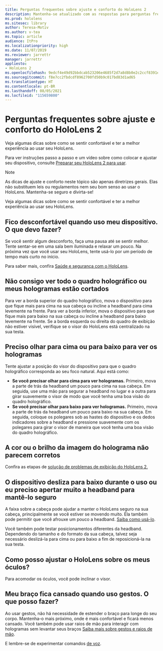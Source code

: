 ```yaml
---
title: Perguntas frequentes sobre ajuste e conforto do HoloLens 2
description: Mantenha-se atualizado com as respostas para perguntas frequentes sobre como ajustar o HoloLens 2 e se sentir confortável em experiências de realidade misturada.
ms.prod: hololens
ms.sitesec: library
author: Teresa-Motiv
ms.author: v-tea
ms.topic: article
audience: ItPro
ms.localizationpriority: high
ms.date: 11/07/2019
ms.reviewer: jarrettr
manager: jarrettr
appliesto:
- HoloLens 2
ms.openlocfilehash: 9edcf4e49d92bbdcab523206e4685f2d7a8d8b0e2c2ccf8391ea2b32e304201f
ms.sourcegitcommit: f8e7cc2fbdcdf8962700fd50b9c017bd83d1ad65
ms.translationtype: HT
ms.contentlocale: pt-BR
ms.lasthandoff: 08/05/2021
ms.locfileid: "115659800"
---
```

# <a name="hololens-2-fit-and-comfort-frequently-asked-questions"></a>Perguntas frequentes sobre ajuste e conforto do HoloLens 2

Veja algumas dicas sobre como se sentir confortável e ter a melhor experiência ao usar seu HoloLens.

Para ver instruções passo a passo e um vídeo sobre como colocar e ajustar seu dispositivo, consulte [Preparar seu HoloLens 2 para usar](hololens2-setup.md).

> [!NOTE]
> As dicas de ajuste e conforto neste tópico são apenas diretrizes gerais. Elas não substituem leis ou regulamentos nem seu bom senso ao usar o HoloLens. Mantenha-se seguro e divirta-se!

Veja algumas dicas sobre como se sentir confortável e ter a melhor experiência ao usar seu HoloLens.

## <a name="im-experiencing-discomfort-when-i-use-my-device-what-should-i-do"></a>Fico desconfortável quando uso meu dispositivo. O que devo fazer?

Se você sentir algum desconforto, faça uma pausa até se sentir melhor. Tente sentar-se em uma sala bem iluminada e relaxar um pouco. Na próxima vez que você usar seu HoloLens, tente usá-lo por um período de tempo mais curto no início.

Para saber mais, confira [Saúde e segurança com o HoloLens](https://go.microsoft.com/fwlink/p/?LinkId=746661).

## <a name="i-cant-see-the-whole-holographic-frame-or-my-holograms-are-cut-off"></a>Não consigo ver todo o quadro holográfico ou meus hologramas estão cortados

Para ver a borda superior do quadro holográfico, mova o dispositivo para que fique mais para cima na sua cabeça ou incline a headband para cima levemente na frente. Para ver a borda inferior, mova o dispositivo para que fique mais para baixo na sua cabeça ou incline a headband para baixo levemente na frente. Se a borda esquerda ou direita do quadro de exibição não estiver visível, verifique se o visor do HoloLens está centralizado na sua testa.

## <a name="i-need-to-look-up-or-down-to-see-holograms"></a>Preciso olhar para cima ou para baixo para ver os hologramas

Tente ajustar a posição do visor do dispositivo para que o quadro holográfico corresponda ao seu foco natural. Aqui está como:

- **Se você precisar olhar para cima para ver hologramas.** Primeiro, mova a parte de trás da headband um pouco para cima na sua cabeça. Em seguida, use uma mão para segurar a headband no lugar e a outra para girar suavemente o visor de modo que você tenha uma boa visão do quadro holográfico.
- **Se você precisar olhar para baixo para ver hologramas.** Primeiro, mova a parte de trás da headband um pouco para baixo na sua cabeça. Em seguida, coloque os polegares sob as hastes do dispositivo e os dedos indicadores sobre a headband e pressione suavemente com os polegares para girar o visor de maneira que você tenha uma boa visão do quadro holográfico.

## <a name="hologram-image-color-or-brightness-does-not-look-right"></a>A cor ou o brilho da imagem do holograma não parecem corretos

Confira as etapas de [solução de problemas de exibição do HoloLens 2.](hololens2-display.md)

## <a name="the-device-slides-down-when-im-using-it-or-i-need-to-make-the-headband-too-tight-to-keep-it-secure"></a>O dispositivo desliza para baixo durante o uso ou eu preciso apertar muito a headband para mantê-lo seguro

A faixa sobre a cabeça pode ajudar a manter o HoloLens seguro na sua cabeça, principalmente se você estiver se movendo muito. Ela também pode permitir que você afrouxe um pouco a headband. [Saiba como usá-lo](hololens2-setup.md#adjust-fit).

Você também pode testar posicionamentos diferentes da headband. Dependendo do tamanho e do formato da sua cabeça, talvez seja necessário deslizá-la para cima ou para baixo a fim de reposicioná-la na sua testa.

## <a name="how-can-i-adjust-hololens-to-fit-with-my-glasses"></a>Como posso ajustar o HoloLens sobre os meus óculos?

Para acomodar os óculos, você pode inclinar o visor.

## <a name="my-arm-gets-tired-when-i-use-gestures-what-can-i-do"></a>Meu braço fica cansado quando uso gestos. O que posso fazer?

Ao usar gestos, não há necessidade de estender o braço para longe do seu corpo. Mantenha-o mais próximo, onde é mais confortável e ficará menos cansado. Você também pode usar raios de mão para interagir com hologramas sem levantar seus braços [Saiba mais sobre gestos e raios de mão](hololens2-basic-usage.md#the-hand-tracking-frame).

E lembre-se de experimentar comandos [de voz](hololens-cortana.md).
